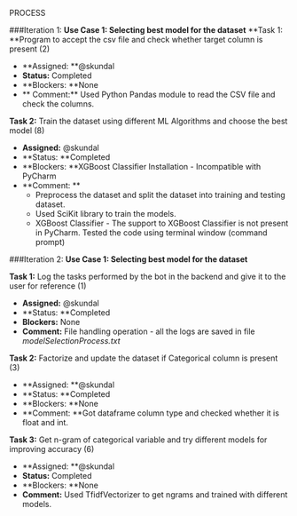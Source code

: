 PROCESS 


###Iteration 1:
**Use Case 1: Selecting best model for the dataset**
**Task 1: **Program to accept the csv file and check whether target column is present (2)
- **Assigned: **@skundal
- **Status:** Completed
- **Blockers: **None
- ** Comment:** Used Python Pandas module to read the CSV file and check the columns.

**Task 2:** Train the dataset using different ML Algorithms and choose the best model (8)
- **Assigned:** @skundal
- **Status: **Completed
- **Blockers: **XGBoost Classifier Installation - Incompatible with PyCharm
- **Comment: **
 	- Preprocess the dataset and split the dataset into training and testing dataset.
     - Used SciKit library to train the models.
     - XGBoost Classifier - The support to XGBoost Classifier is not present in PyCharm. Tested the code using terminal window (command prompt)



###Iteration 2:
**Use Case 1: Selecting best model for the dataset**

**Task 1:** Log the tasks performed by the bot in the backend and give it to the user for reference (1)
- **Assigned:** @skundal
- **Status: **Completed
- **Blockers:** None
- **Comment:** File handling operation - all the logs are saved in file *modelSelectionProcess.txt*

**Task 2:** Factorize and update the dataset if Categorical column is present (3)
- **Assigned: **@skundal
- **Status: **Completed
- **Blockers: **None
- **Comment: **Got dataframe column type and checked whether it is float and int.

**Task 3:** Get n-gram of categorical variable and try different models for improving accuracy (6)
- **Assigned: **@skundal
- **Status:** Completed
- **Blockers: **None
- **Comment:** Used TfidfVectorizer to get ngrams and trained with different models.



